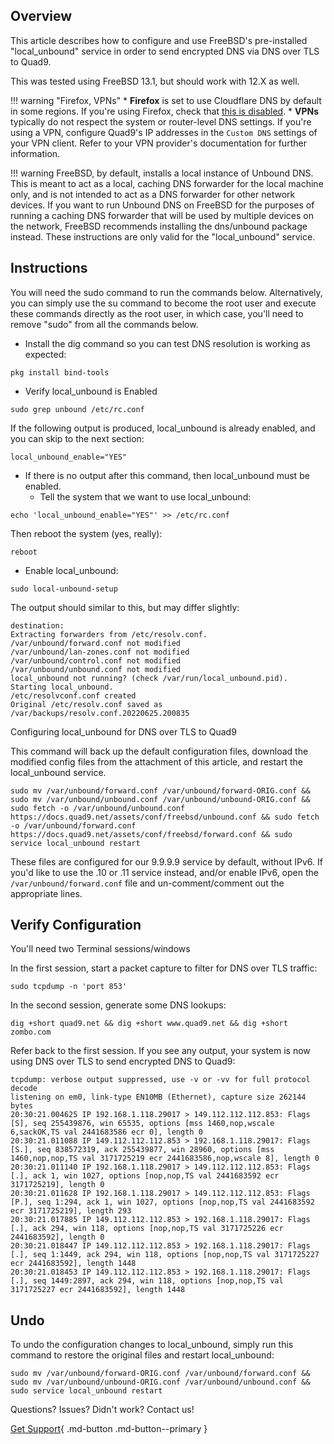 ## Overview

This article describes how to configure and use FreeBSD's pre-installed "local_unbound" service in order to send encrypted DNS via DNS over TLS to Quad9.

This was tested using FreeBSD 13.1, but should work with 12.X as well.

!!! warning "Firefox, VPNs"
    * **Firefox** is set to use Cloudflare DNS by default in some regions. If you're using Firefox, check that [this is disabled](https://support.mozilla.org/en-US/kb/dns-over-https#w_configure-doh-protection-settings).
    * **VPNs** typically do not respect the system or router-level DNS settings. If you're using a VPN, configure Quad9's IP addresses in the `Custom DNS` settings of your VPN client. Refer to your VPN provider's documentation for further information.

!!! warning
    FreeBSD, by default, installs a local instance of Unbound DNS. This is meant to act as a local, caching DNS forwarder for the local machine only, and is not intended to act as a DNS forwarder for other network devices. If you want to run Unbound DNS on FreeBSD for the purposes of running a caching DNS forwarder that will be used by multiple devices on the network, FreeBSD recommends installing the dns/unbound package instead. These instructions are only valid for the "local_unbound" service.

## Instructions

You will need the sudo command to run the commands below. Alternatively, you can simply use the su command to become the root user and execute these commands directly as the root user, in which case, you'll need to remove "sudo" from all the commands below.

* Install the dig command so you can test DNS resolution is working as expected:

```
pkg install bind-tools
```

* Verify local_unbound is Enabled

```
sudo grep unbound /etc/rc.conf
```

If the following output is produced, local_unbound is already enabled, and you can skip to the next section:

```
local_unbound_enable="YES"
```

* If there is no output after this command, then local_unbound must be enabled.
    * Tell the system that we want to use local_unbound:
```
echo 'local_unbound_enable="YES"' >> /etc/rc.conf
```

Then reboot the system (yes, really):

```
reboot
```

* Enable local_unbound:

```
sudo local-unbound-setup
```

The output should similar to this, but may differ slightly:

```
destination: 
Extracting forwarders from /etc/resolv.conf.
/var/unbound/forward.conf not modified
/var/unbound/lan-zones.conf not modified
/var/unbound/control.conf not modified
/var/unbound/unbound.conf not modified
local_unbound not running? (check /var/run/local_unbound.pid).
Starting local_unbound.
/etc/resolvconf.conf created
Original /etc/resolv.conf saved as /var/backups/resolv.conf.20220625.200835
```

Configuring local_unbound for DNS over TLS to Quad9

This command will back up the default configuration files, download the modified config files from the attachment of this article, and restart the local_unbound service.

```
sudo mv /var/unbound/forward.conf /var/unbound/forward-ORIG.conf && sudo mv /var/unbound/unbound.conf /var/unbound/unbound-ORIG.conf && sudo fetch -o /var/unbound/unbound.conf https://docs.quad9.net/assets/conf/freebsd/unbound.conf && sudo fetch -o /var/unbound/forward.conf https://docs.quad9.net/assets/conf/freebsd/forward.conf && sudo service local_unbound restart
```

These files are configured for our 9.9.9.9 service by default, without IPv6. If you'd like to use the .10 or .11 service instead, and/or enable IPv6, open the `/var/unbound/forward.conf` file and un-comment/comment out the appropriate lines.

## Verify Configuration

You'll need two Terminal sessions/windows

In the first session, start a packet capture to filter for DNS over TLS traffic:

```
sudo tcpdump -n 'port 853'
```

In the second session, generate some DNS lookups:

```
dig +short quad9.net && dig +short www.quad9.net && dig +short zombo.com
```

Refer back to the first session. If you see any output, your system is now using DNS over TLS to send encrypted DNS to Quad9:

```
tcpdump: verbose output suppressed, use -v or -vv for full protocol decode
listening on em0, link-type EN10MB (Ethernet), capture size 262144 bytes
20:30:21.004625 IP 192.168.1.118.29017 > 149.112.112.112.853: Flags [S], seq 255439876, win 65535, options [mss 1460,nop,wscale 6,sackOK,TS val 2441683586 ecr 0], length 0
20:30:21.011088 IP 149.112.112.112.853 > 192.168.1.118.29017: Flags [S.], seq 838572319, ack 255439877, win 28960, options [mss 1460,nop,nop,TS val 3171725219 ecr 2441683586,nop,wscale 8], length 0
20:30:21.011140 IP 192.168.1.118.29017 > 149.112.112.112.853: Flags [.], ack 1, win 1027, options [nop,nop,TS val 2441683592 ecr 3171725219], length 0
20:30:21.011628 IP 192.168.1.118.29017 > 149.112.112.112.853: Flags [P.], seq 1:294, ack 1, win 1027, options [nop,nop,TS val 2441683592 ecr 3171725219], length 293
20:30:21.017885 IP 149.112.112.112.853 > 192.168.1.118.29017: Flags [.], ack 294, win 118, options [nop,nop,TS val 3171725226 ecr 2441683592], length 0
20:30:21.018447 IP 149.112.112.112.853 > 192.168.1.118.29017: Flags [.], seq 1:1449, ack 294, win 118, options [nop,nop,TS val 3171725227 ecr 2441683592], length 1448
20:30:21.018453 IP 149.112.112.112.853 > 192.168.1.118.29017: Flags [.], seq 1449:2897, ack 294, win 118, options [nop,nop,TS val 3171725227 ecr 2441683592], length 1448
```

## Undo

To undo the configuration changes to local_unbound, simply run this command to restore the original files and restart local_unbound:

```
sudo mv /var/unbound/forward-ORIG.conf /var/unbound/forward.conf && sudo mv /var/unbound/unbound-ORIG.conf /var/unbound/unbound.conf && sudo service local_unbound restart
```

Questions? Issues? Didn't work? Contact us!

[Get Support](https://quad9.net/support/contact){ .md-button .md-button--primary }
